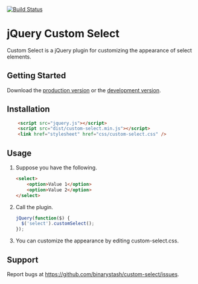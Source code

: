 [![Build Status](https://travis-ci.org/binarystash/jquery-custom-select.svg?branch=master)](https://travis-ci.org/binarystash/jquery-custom-select)

# jQuery Custom Select

Custom Select is a jQuery plugin for customizing the appearance of select elements.

## Getting Started

Download the [production version][min] or the [development version][max].

[min]: https://raw.github.com/binarystash/jquery-custom-select/master/dist/jquery.custom-select.min.js
[max]: https://raw.github.com/binarystash/jquery-custom-select/master/dist/jquery.custom-select.js

## Installation

```html
	<script src="jquery.js"></script>
	<script src="dist/custom-select.min.js"></script>
	<link href="stylesheet" href="css/custom-select.css" />
```
## Usage

1. Suppose you have the following.

	```html
	<select>
		<option>Value 1</option>
		<option>Value 2</option>
	</select>
	```
2. Call the plugin.

	```javascript
	jQuery(function($) {
	  $('select').customSelect();
	});
	```

3. You can customize the appearance by editing custom-select.css.

## Support
Report bugs at https://github.com/binarystash/custom-select/issues.



